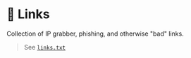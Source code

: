 # 🔗 Links
Collection of IP grabber, phishing, and otherwise "bad" links.

> See [`links.txt`](./links.txt)
